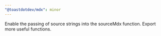 ```yaml
---
"@toastdotdev/mdx": minor
---
```


Enable the passing of source strings into the sourceMdx function. Export more useful functions.
